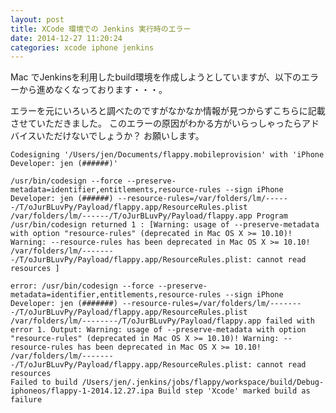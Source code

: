 ```yaml
---
layout: post
title: XCode 環境での Jenkins 実行時のエラー
date: 2014-12-27 11:20:24
categories: xcode iphone jenkins
---
```

<!-- {% raw %} -->
<p>Mac でJenkinsを利用したbuild環境を作成しようとしていますが、以下のエラーから進めなくなっております・・・。</p>

<p>エラーを元にいろいろと調べたのですがなかなか情報が見つからずこちらに記載させていただきました。
このエラーの原因がわかる方がいらっしゃったらアドバイスいただけないでしょうか？
お願いします。</p>

<pre><code>Codesigning '/Users/jen/Documents/flappy.mobileprovision' with 'iPhone Developer: jen (######)'

/usr/bin/codesign --force --preserve-metadata=identifier,entitlements,resource-rules --sign iPhone Developer: jen (######) --resource-rules=/var/folders/lm/------/T/oJurBLuvPy/Payload/flappy.app/ResourceRules.plist /var/folders/lm/------/T/oJurBLuvPy/Payload/flappy.app Program /usr/bin/codesign returned 1 : [Warning: usage of --preserve-metadata with option "resource-rules" (deprecated in Mac OS X &gt;= 10.10)! Warning: --resource-rules has been deprecated in Mac OS X &gt;= 10.10! /var/folders/lm/--------/T/oJurBLuvPy/Payload/flappy.app/ResourceRules.plist: cannot read resources ]

error: /usr/bin/codesign --force --preserve-metadata=identifier,entitlements,resource-rules --sign iPhone Developer: jen (#######) --resource-rules=/var/folders/lm/--------/T/oJurBLuvPy/Payload/flappy.app/ResourceRules.plist /var/folders/lm/--------/T/oJurBLuvPy/Payload/flappy.app failed with error 1. Output: Warning: usage of --preserve-metadata with option "resource-rules" (deprecated in Mac OS X &gt;= 10.10)! Warning: --resource-rules has been deprecated in Mac OS X &gt;= 10.10! /var/folders/lm/--------/T/oJurBLuvPy/Payload/flappy.app/ResourceRules.plist: cannot read resources
Failed to build /Users/jen/.jenkins/jobs/flappy/workspace/build/Debug-iphoneos/flappy-1-2014.12.27.ipa Build step 'Xcode' marked build as failure
</code></pre>
<!-- {% endraw %} -->
